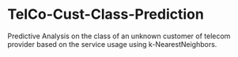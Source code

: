 # TelCo-Cust-Class-Prediction
Predictive Analysis on the class of an unknown customer of telecom provider based on the service usage using k-NearestNeighbors.
